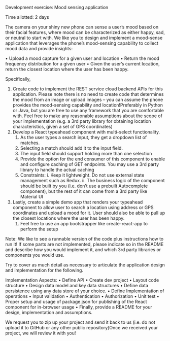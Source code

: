 Development exercise: Mood sensing application 

Time allotted: 2 days 

The camera on your shiny new phone can sense a user’s mood based on their facial features, 
where mood can be characterized as either happy, sad, or neutral to start with. We like you to design and implement 
a mood-sense application that leverages the phone’s mood-sensing capability to collect
mood data and provide insights:

• Upload a mood capture for a given user and location 
• Return the mood frequency distribution for a given user 
• Given the user’s current location, return the closest location where the user has been happy.

Specifically,

1. Create code to implement the REST service cloud backend APIs for this application. Please note there is no need to
   create code that determines the mood from an image or upload images – you can assume the phone provides the
   mood-sensing capability and location!Preferably in Python or Java, but you are free to use any framework that you are
   comfortable with. Feel free to make any reasonable assumptions about the scope of your implementation (e.g. a 3rd
   party library for obtaining location characteristics, given a set of GPS coordinates)
2. Develop a React typeahead component with multi-select functionality.
   1. As the user types a search input, they get a dropdown list of matches.
   2. Selecting a match should add it to the input field.
   3. The input field should support holding more than one selection
   4. Provide the option for the end consumer of this component to enable and configure caching of GET endpoints. You may
      use a 3rd party library to handle the actual caching
   5. Constraints:
      i. Keep it lightweight. Do not use external state management such as Redux.
      ii. The business logic of the component should be built by you (i.e. don’t use a prebuilt Autocomplete component),
      but the rest of it can come from a 3rd party like Material UI
3. Lastly, create a simple demo app that renders your typeahead component to allow user to search a location using
   address or GPS coordinates and upload a mood for it. User should also be able to pull up the closest locations where
   the user has been happy.
   1. Feel free to use an app bootstrapper like create-react-app to perform the setup

Note: We like to see a runnable version of the code plus instructions how to run it! If some parts are not implemented,
please indicate so in the README and describe how you would implement it, and which 3rd party libraries or components
you would use.

Try to cover as much detail as necessary to articulate the application design and implementation for the following.

Implementation Aspects:
• Define API 
• Create dev project 
• Layout code structure 
• Design data model and key data structures 
• Define data persistence using any data store of your choice. 
• Define Implementation of operations 
• Input validation 
• Authentication 
• Authorization 
• Unit test
• Proper setup and usage of package.json for publishing of the React component for in-browser usage
• Finally, provide a README for your design, implementation and assumptions. 

We request you to zip up your project and
send it back to us (i.e. do not upload it to GitHub or any other public repository)Once we received your project, we
will review it with you!
